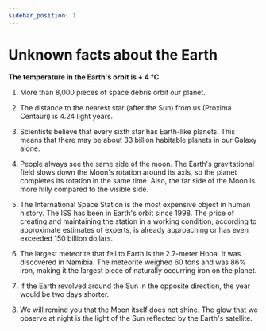 ```yaml
---
sidebar_position: 1
---
```



# Unknown facts about the Earth


**The temperature in the Earth's orbit is + 4 °C**

1. More than 8,000 pieces of space debris orbit our planet.

2. The distance to the nearest star (after the Sun) from us (Proxima Centauri) is 4.24 light years.

3. Scientists believe that every sixth star has Earth-like planets. This means that there may be about 33 billion habitable planets in our Galaxy alone.

4. People always see the same side of the moon. The Earth's gravitational field slows down the Moon's rotation around its axis, so the planet completes its rotation in the same time. Also, the far side of the Moon is more hilly compared to the visible side.

5. The International Space Station is the most expensive object in human history. The ISS has been in Earth's orbit since 1998. The price of creating and maintaining the station in a working condition, according to approximate estimates of experts, is already approaching or has even exceeded 150 billion dollars.

6. The largest meteorite that fell to Earth is the 2.7-meter Hoba. It was discovered in Namibia. The meteorite weighed 60 tons and was 86% iron, making it the largest piece of naturally occurring iron on the planet.

7. If the Earth revolved around the Sun in the opposite direction, the year would be two days shorter.

8. We will remind you that the Moon itself does not shine. The glow that we observe at night is the light of the Sun reflected by the Earth's satellite.

